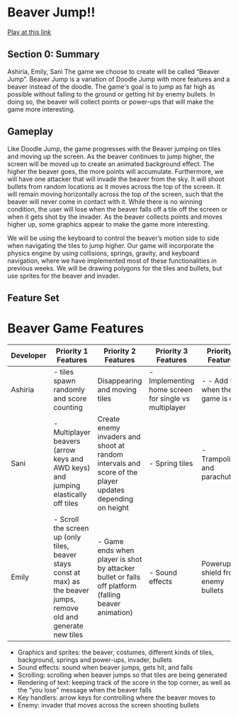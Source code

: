 # Beaver Jump!!
[Play at this link](https://emadee05.github.io/beaver-jump/)

## Section 0: Summary
Ashiria, Emily, Sani 
The game we choose to create will be called “Beaver Jump”. Beaver Jump is a variation of Doodle Jump with more features and a beaver instead of the doodle. The game's goal is to jump as far high as possible without falling to the ground or getting hit by enemy bullets. In doing so, the beaver will collect points or power-ups that will make the game more interesting. 

## Gameplay
Like Doodle Jump, the game progresses with the Beaver jumping on tiles and moving up the screen. As the beaver continues to jump higher, the screen will be moved up to create an animated background effect. The higher the beaver goes, the more points will accumulate. Furthermore, we will have one attacker that will invade the beaver from the sky. It will shoot bullets from random locations as it moves across the top of the screen. It will remain moving horizontally across the top of the screen, such that the beaver will never come in contact with it. While there is no winning condition, the user will lose when the beaver falls off a tile off the screen or when it gets shot by the invader. As the beaver collects points and moves higher up, some graphics appear to make the game more interesting. 

We will be using the keyboard to control the beaver’s motion side to side when navigating the tiles to jump higher. Our game will incorporate the physics engine by using collisions, springs, gravity, and keyboard navigation, where we have implemented most of these functionalities in previous weeks. We will be drawing polygons for the tiles and bullets, but use sprites for the beaver and invader. 


## Feature Set

# Beaver Game Features

| Developer | Priority 1 Features                                      | Priority 2 Features                                             | Priority 3 Features                  | Priority 4 Features                                      |
|-----------|----------------------------------------------------------|-----------------------------------------------------------------|--------------------------------------|----------------------------------------------------------|
| Ashiria   | - tiles spawn randomly and score counting   |  Disappearing and moving tiles  | - Implementing home screen for single vs multiplayer    | -  - Add text when the game is over | - Add text when the game is over and restart game                 |
| Sani      | - Multiplayer beavers (arrow keys and AWD keys) and jumping elastically off tiles|     Create enemy invaders and shoot at random intervals and score of the player updates depending on height | - Spring tiles | - Trampolines, and parachutes                    |
| Emily     | - Scroll the screen up (only tiles, beaver stays const at max) as the beaver jumps, remove old and generate new tiles      | - Game ends when player is shot by attacker bullet or falls off platform (falling beaver animation) |  - Sound effects | Powerups to shield from enemy bullets |

- Graphics and sprites: the beaver, costumes, different kinds of tiles, background, springs and power-ups, invader, bullets
- Sound effects: sound when beaver jumps, gets hit, and falls
- Scrolling: scrolling when beaver jumps so that tiles are being generated
- Rendering of text: keeping track of the score in the top corner, as well as the “you lose” message when the beaver falls
- Key handlers: arrow keys for controlling where the beaver moves to
- Enemy: invader that moves across the screen shooting bullets


